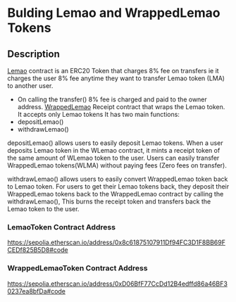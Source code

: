 # Bulding Lemao and WrappedLemao Tokens

## Description

[Lemao](https://sepolia.etherscan.io/address/0x8c61875107911Df94FC3D1F8BB69FCEDf825B5D8#code) contract is an ERC20 Token that charges 8% fee on transfers ie it charges the user 8% fee anytime they want to transfer Lemao token (LMA) to another user.

- On calling the transfer() 8% fee is charged and paid to the owner address.
  [WrappedLemao](https://sepolia.etherscan.io/address/0xD06BfF77CcDd12B4edffd86a46BF30237ea8bfDa#code) Receipt contract that wraps the Lemao token. It accepts only Lemao tokens
  It has two main functions:
- depositLemao()
- withdrawLemao()

depositLemao() allows users to easily deposit Lemao tokens.
When a user deposits Lemao token in the WLemao contract, it mints a receipt token of the same amount of WLemao token to the user.
Users can easily transfer WrappedLemao tokens(WLMA) without paying fees (Zero fees on transfer).

withdrawLemao() allows users to easily convert WrappedLemao token back to Lemao token.
For users to get their Lemao tokens back, they deposit their WrappedLemao tokens back to the WrappedLemao contract by calling the withdrawLemao(), This burns the receipt token and transfers back the Lemao token to the user.

### LemaoToken Contract Address

https://sepolia.etherscan.io/address/0x8c61875107911Df94FC3D1F8BB69FCEDf825B5D8#code

### WrappedLemaoToken Contract Address

https://sepolia.etherscan.io/address/0xD06BfF77CcDd12B4edffd86a46BF30237ea8bfDa#code
